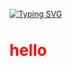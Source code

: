 <a href="https://git.io/typing-svg"><img src="https://readme-typing-svg.demolab.com?font=Fira+&pause=1000&color=2D9ECF&background=1B5CEF00&center=true&vCenter=true&width=435&lines=Task-Lister+in+differents+language" alt="Typing SVG" /></a>
<h1 class="ks">hello</h1>
<style>
  .ks{
     color: red;
  }
</style>
